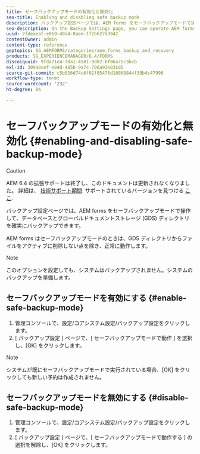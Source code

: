 ```yaml
---
title: セーフバックアップモードの有効化と無効化
seo-title: Enabling and disabling safe backup mode
description: バックアップ設定ページでは、AEM forms をセーフバックアップモードで操作して、データベースとグローバルドキュメントストレージ (GDS) ディレクトリを確実にバックアップできます。 セーフバックアップモードを有効または無効にする方法を説明します。
seo-description: On the Backup Settings page, you can operate AEM forms in safe backup mode so that you can reliably back up your database and Global Document Storage (GDS) (GDS) directory. Learn how to enable and disable safe backup mode.
uuid: 2fdeaeaf-e969-40a4-8aee-1f2b627d3942
contentOwner: admin
content-type: reference
geptopics: SG_AEMFORMS/categories/aem_forms_backup_and_recovery
products: SG_EXPERIENCEMANAGER/6.4/FORMS
discoiquuid: 9fda71e4-78a1-4581-9d02-bf06a75c3bcb
exl-id: 309a8cef-e84d-485b-9a7c-786a93e83c85
source-git-commit: c5b816d74c6f02f85476d16868844f39b4c47996
workflow-type: tm+mt
source-wordcount: '232'
ht-degree: 8%

---
```


# セーフバックアップモードの有効化と無効化 {#enabling-and-disabling-safe-backup-mode}

>[!CAUTION]
>
>AEM 6.4 の拡張サポートは終了し、このドキュメントは更新されなくなりました。 詳細は、 [技術サポート期間](https://helpx.adobe.com/jp/support/programs/eol-matrix.html). サポートされているバージョンを見つける [ここ](https://experienceleague.adobe.com/docs/?lang=ja).

バックアップ設定ページでは、AEM forms をセーフバックアップモードで操作して、データベースとグローバルドキュメントストレージ (GDS) ディレクトリを確実にバックアップできます。

AEM forms はセーフバックアップモードのときは、GDS ディレクトリからファイルをアクティブに削除しない点を除き、正常に動作します。

>[!NOTE]
>
>このオプションを設定しても、システムはバックアップされません。システムのバックアップを準備します。

## セーフバックアップモードを有効にする {#enable-safe-backup-mode}

1. 管理コンソールで、設定/コアシステム設定/バックアップ設定をクリックします。
1. [ バックアップ設定 ] ページで、[ セーフバックアップモードで動作 ] を選択し、[OK] をクリックします。

>[!NOTE]
>
>システムが既にセーフバックアップモードで実行されている場合、[OK] をクリックしても新しい予約は作成されません。

## セーフバックアップモードを無効にする {#disable-safe-backup-mode}

1. 管理コンソールで、設定/コアシステム設定/バックアップ設定をクリックします。
1. [ バックアップ設定 ] ページで、[ セーフバックアップモードで動作する ] の選択を解除し、[OK] をクリックします。
